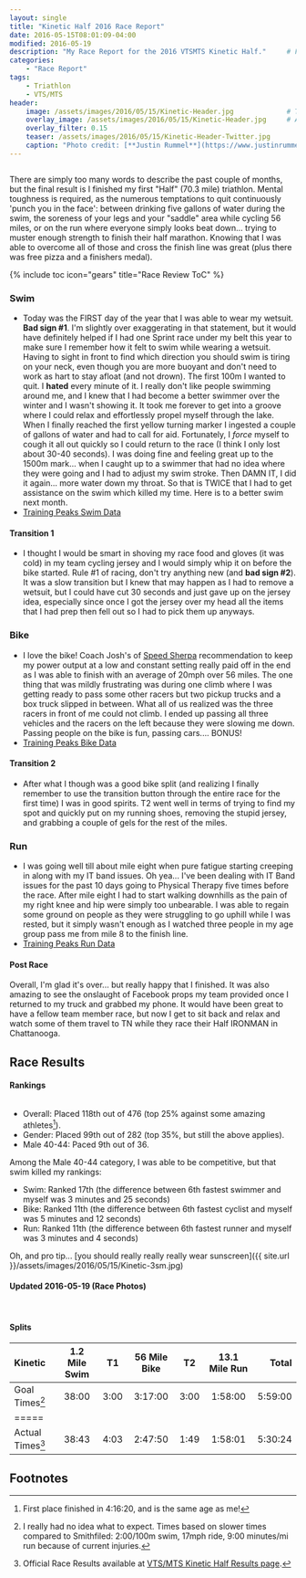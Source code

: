 ```yaml
---
layout: single
title: "Kinetic Half 2016 Race Report"
date: 2016-05-15T08:01:09-04:00
modified: 2016-05-19
description: "My Race Report for the 2016 VTSMTS Kinetic Half." 	# For Twitter, not the Title
categories:
    - "Race Report"
tags:
    - Triathlon
    - VTS/MTS
header:
    image: /assets/images/2016/05/15/Kinetic-Header.jpg				# Twitter (use 'teaser')
    overlay_image: /assets/images/2016/05/15/Kinetic-Header.jpg		# Article header at 2048x768
    overlay_filter: 0.15
    teaser: /assets/images/2016/05/15/Kinetic-Header-Twitter.jpg 		# Shrink image to 575 width
    caption: "Photo credit: [**Justin Rummel**](https://www.justinrummel.com)"
---
```


<figure class="align-left"><a href="{{ site.url }}/assets/images/2016/05/15/Kinetic-1.jpg"><img src="{{ site.url }}/assets/images/2016/05/15/Kinetic-1sm.jpg" alt="" /></a></figure>There are simply too many words to describe the past couple of months, but the final result is I finished my first "Half" (70.3 mile) triathlon.  Mental toughness is required, as the numerous temptations to quit continuously 'punch you in the face': between drinking five gallons of water during the swim, the soreness of your legs and your "saddle" area while cycling 56 miles, or on the run where everyone simply looks beat down... trying to muster enough strength to finish their half marathon.  Knowing that I was able to overcome all of those and cross the finish line was great (plus there was free pizza and a finishers medal).

{% include toc icon="gears" title="Race Review ToC" %}

### Swim

- Today was the FIRST day of the year that I was able to wear my wetsuit.  **Bad sign #1**.  I'm slightly over exaggerating in that statement, but it would have definitely helped if I had one Sprint race under my belt this year to make sure I remember how it felt to swim while wearing a wetsuit.  Having to sight in front to find which direction you should swim is tiring on your neck, even though you are more buoyant and don't need to work as hart to stay afloat (and not drown).  The first 100m I wanted to quit.  I **hated** every minute of it.  I really don't like people swimming around me, and I knew that I had become a better swimmer over the winter and I wasn't showing it.  It took me forever to get into a groove where I could relax and effortlessly propel myself through the lake.  When I finally reached the first yellow turning marker I ingested a couple of gallons of water and had to call for aid.  Fortunately, I *force* myself to cough it all out quickly so I could return to the race (I think I only lost about 30-40 seconds).  I was doing fine and feeling great up to the 1500m mark... when I caught up to a swimmer that had no idea where they were going and I had to adjust my swim stroke. Then DAMN IT, I did it again... more water down my throat.  So that is TWICE that I had to get assistance on the swim which killed my time.  Here is to a better swim next month.
- [Training Peaks Swim Data](https://home.trainingpeaks.com/athlete/workout/D7NJWKW2NBUIRTI4FEYTRMETSU)

#### Transition 1

- I thought I would be smart in shoving my race food and gloves (it was cold) in my team cycling jersey and I would simply whip it on before the bike started.  Rule #1 of racing, don't try anything new (and **bad sign #2**).  It was a slow transition but I knew that may happen as I had to remove a wetsuit, but I could have cut 30 seconds and just gave up on the jersey idea, especially since once I got the jersey over my head all the items that I had prep then fell out so I had to pick them up anyways.

### Bike

- I love the bike!  Coach Josh's of [Speed Sherpa](http://www.speedsherpa.com/) recommendation to keep my power output at a low and constant setting really paid off in the end as I was able to finish with an average of 20mph over 56 miles.  The one thing that was mildly frustrating was during one climb where I was getting ready to pass some other racers but two pickup trucks and a box truck slipped in between.  What all of us realized was the three racers in front of me could not climb.  I ended up passing all three vehicles and the racers on the left because they were slowing me down.  Passing people on the bike is fun, passing cars.... BONUS!
- [Training Peaks Bike Data](https://home.trainingpeaks.com/athlete/workout/AJLDTGS5FA7M7TI4FEYTRMETSU)

#### Transition 2

- After what I though was a good bike split (and realizing I finally remember to use the transition button through the entire race for the first time) I was in good spirits.  T2 went well in terms of trying to find my spot and quickly put on my running shoes, removing the stupid jersey, and grabbing a couple of gels for the rest of the miles.

### Run

- I was going well till about mile eight when pure fatigue starting creeping in along with my IT band issues.  Oh yea... I've been dealing with IT Band issues for the past 10 days going to Physical Therapy five times before the race.  After mile eight I had to start walking downhills as the pain of my right knee and hip were simply too unbearable.  I was able to regain some ground on people as they were struggling to go uphill while I was rested, but it simply wasn't enough as I watched three people in my age group pass me from mile 8 to the finish line.
- [Training Peaks Run Data](https://home.trainingpeaks.com/athlete/workout/L2VFFBDFTUX4RTI4FEYTRMETSU)

#### Post Race

Overall, I'm glad it's over... but really happy that I finished.  It was also amazing to see the onslaught of Facebook props my team provided once I returned to my truck and grabbed my phone.  It would have been great to have a fellow team member race, but now I get to sit back and relax and watch some of them travel to TN while they race their Half IRONMAN in Chattanooga.

Race Results
---

#### Rankings

<figure class="align-right"><a href="{{ site.url }}/assets/images/2016/05/15/Kinetic-2.jpg"><img src="{{ site.url }}/assets/images/2016/05/15/Kinetic-2sm.jpg" alt="" /></a></figure>

- Overall: Placed 118th out of 476 (top 25% against some amazing athletes[^1]).
- Gender: Placed 99th out of 282 (top 35%, but still the above applies).
- Male 40-44: Paced 9th out of 36.

Among the Male 40-44 category, I was able to be competitive, but that swim killed my rankings:

- Swim: Ranked 17th (the difference between 6th fastest swimmer and myself was 3 minutes and 25 seconds)
- Bike: Ranked 11th (the difference between 6th fastest cyclist and myself was 5 minutes and 12 seconds)
- Run: Ranked 11th (the difference between 6th fastest runner and myself was 3 minutes and 4 seconds)

Oh, and pro tip... [you should really really really wear sunscreen]({{ site.url }}/assets/images/2016/05/15/Kinetic-3sm.jpg)



#### Updated 2016-05-19 (Race Photos)

<figure class="fourth">
<a href="{{ site.url }}/assets/images/2016/05/15/PRO-Kinetic-1.jpg"><img src="{{ site.url }}/assets/images/2016/05/15/PRO-Kinetic-sm-1.jpg" alt="" /></a>
<a href="{{ site.url }}/assets/images/2016/05/15/PRO-Kinetic-2.jpg"><img src="{{ site.url }}/assets/images/2016/05/15/PRO-Kinetic-sm-2.jpg" alt="" /></a>
<a href="{{ site.url }}/assets/images/2016/05/15/PRO-Kinetic-3.jpg"><img src="{{ site.url }}/assets/images/2016/05/15/PRO-Kinetic-sm-3.jpg" alt="" /></a>
<a href="{{ site.url }}/assets/images/2016/05/15/PRO-Kinetic-4.jpg"><img src="{{ site.url }}/assets/images/2016/05/15/PRO-Kinetic-sm-4.jpg" alt="" /></a>
</figure>


#### Splits

| Kinetic            | 1.2 Mile Swim | T1   | 56 Mile Bike  | T2   | 13.1 Mile Run   | Total   |
|:-------------------|:-------------:|:----:|:-------------:|:----:|:---------------:|--------:|
| Goal Times[^2]     | 38:00         | 3:00 | 3:17:00       | 3:00 | 1:58:00         | 5:59:00 |
|=====
| Actual Times[^3]   | 38:43         | 4:03 | 2:47:50       | 1:49 | 1:58:01         | 5:30:24 |


Footnotes
---

[^1]: First place finished in 4:16:20, and is the same age as me!
[^2]: I really had no idea what to expect.  Times based on slower times compared to Smithfiled: 2:00/100m swim, 17mph ride, 9:00 minutes/mi run because of current injuries.
[^3]: Official Race Results available at [VTS/MTS Kinetic Half Results page][kinetic_results].

[kinetic_results]: https://kineticmultisports.com/result/2016-results/kinetichalfoverall/
